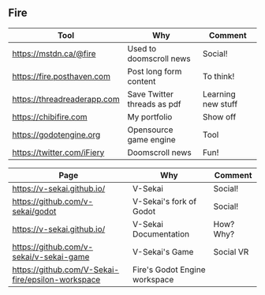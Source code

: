 ## Fire

|Tool  | Why | Comment |
|---|---|---|
| https://mstdn.ca/@fire | Used to doomscroll news | Social! |
| https://fire.posthaven.com | Post long form content | To think! |
| https://threadreaderapp.com | Save Twitter threads as pdf | Learning new stuff |
| https://chibifire.com | My portfolio | Show off |
| https://godotengine.org | Opensource game engine | Tool |
| https://twitter.com/iFiery | Doomscroll news | Fun! |


|Page  | Why | Comment |
|---|---|---|
| https://v-sekai.github.io/ | V-Sekai | Social! |
| https://github.com/v-sekai/godot | V-Sekai's fork of Godot | Social! |
| https://v-sekai.github.io/ | V-Sekai Documentation | How? Why? |
| https://github.com/v-sekai/v-sekai-game | V-Sekai's Game | Social VR |
| https://github.com/V-Sekai-fire/epsilon-workspace | Fire's Godot Engine workspace |

